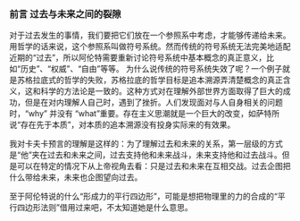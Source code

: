 ### 前言 过去与未来之间的裂隙
对于过去发生的事情，我们要把它们放在一个参照系中考虑，才能够传递给未来。用哲学的话来说，这个参照系叫做符号系统。然而传统的符号系统无法完美地适配近期的“过去”，所以阿伦特需要重新讨论符号系统中基本概念的真正意义，比如“历史”、“权威”、“自由”等等。
为什么说传统的符号系统失效了呢？一个例子就是苏格拉底式的哲学的失败，苏格拉底的哲学目标是追本溯源弄清楚概念的真正含义，这和科学的方法论是一致的。这种方式对在理解外部世界方面取得了巨大的成功，但是在对内理解人自己时，遇到了挫折。人们发现面对与人自身相关的问题时，“why” 并没有 “what”重要。存在主义思潮就是一个巨大的改变，如萨特所说“存在先于本质”，对本质的追本溯源没有投身实际来的有效果。

我对卡夫卡预言的理解是这样的：为了理解过去和未来的关系，第一层级的方式是“他”夹在过去和未来之间，过去支持他和未来战斗，未来支持他和过去战斗。但是可以在特定的情况下从上帝视角去看：只是过去和未来在互相交战。过去企图把什么带给未来，未来也企图望向过去。

至于阿伦特说的什么“形成力的平行四边形”，可能是想把物理里的力的合成的“平行四边形法则”借用过来吧，不太知道她是什么意思。
